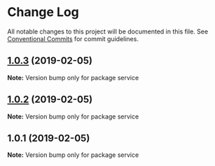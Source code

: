 # Change Log

All notable changes to this project will be documented in this file.
See [Conventional Commits](https://conventionalcommits.org) for commit guidelines.

## [1.0.3](/compare/v1.0.2...v1.0.3) (2019-02-05)

**Note:** Version bump only for package service





## [1.0.2](/compare/v1.0.1...v1.0.2) (2019-02-05)

**Note:** Version bump only for package service





## 1.0.1 (2019-02-05)

**Note:** Version bump only for package service
